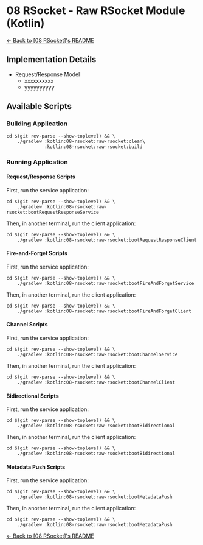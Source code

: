 # 08 RSocket - Raw RSocket Module (Kotlin)

[← Back to \[08 RSocket\]'s README](../README.md)

## Implementation Details

- Request/Response Model
  - xxxxxxxxxx
  - yyyyyyyyyy

## Available Scripts

### Building Application

```shell
cd $(git rev-parse --show-toplevel) && \
    ./gradlew :kotlin:08-rsocket:raw-rsocket:clean\
              :kotlin:08-rsocket:raw-rsocket:build
```

### Running Application

#### Request/Response Scripts

First, run the service application:

```shell
cd $(git rev-parse --show-toplevel) && \
    ./gradlew :kotlin:08-rsocket:raw-rsocket:bootRequestResponseService
```

Then, in another terminal, run the client application:

```shell
cd $(git rev-parse --show-toplevel) && \
    ./gradlew :kotlin:08-rsocket:raw-rsocket:bootRequestResponseClient
```

#### Fire-and-Forget Scripts

First, run the service application:

```shell
cd $(git rev-parse --show-toplevel) && \
    ./gradlew :kotlin:08-rsocket:raw-rsocket:bootFireAndForgetService
```

Then, in another terminal, run the client application:

```shell
cd $(git rev-parse --show-toplevel) && \
    ./gradlew :kotlin:08-rsocket:raw-rsocket:bootFireAndForgetClient
```

#### Channel Scripts

First, run the service application:

```shell
cd $(git rev-parse --show-toplevel) && \
    ./gradlew :kotlin:08-rsocket:raw-rsocket:bootChannelService
```

Then, in another terminal, run the client application:

```shell
cd $(git rev-parse --show-toplevel) && \
    ./gradlew :kotlin:08-rsocket:raw-rsocket:bootChannelClient
```

#### Bidirectional Scripts

First, run the service application:

```shell
cd $(git rev-parse --show-toplevel) && \
    ./gradlew :kotlin:08-rsocket:raw-rsocket:bootBidirectional
```

Then, in another terminal, run the client application:

```shell
cd $(git rev-parse --show-toplevel) && \
    ./gradlew :kotlin:08-rsocket:raw-rsocket:bootBidirectional
```

#### Metadata Push Scripts

First, run the service application:

```shell
cd $(git rev-parse --show-toplevel) && \
    ./gradlew :kotlin:08-rsocket:raw-rsocket:bootMetadataPush
```

Then, in another terminal, run the client application:

```shell
cd $(git rev-parse --show-toplevel) && \
    ./gradlew :kotlin:08-rsocket:raw-rsocket:bootMetadataPush
```

[← Back to \[08 RSocket\]'s README](../README.md)
